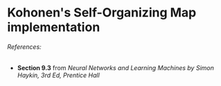 # Kohonen's Self-Organizing Map implementation

###### References:
* __Section 9.3__ from _Neural Networks and Learning Machines by Simon Haykin, 3rd Ed, Prentice Hall_
